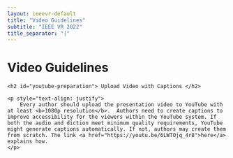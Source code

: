 ```yaml
---
layout: ieeevr-default
title: "Video Guidelines"
subtitle: "IEEE VR 2022"
title_separator: "|"
---
```


<div>
    <h1 id="video-instructions"> Video Guidelines </h1>

    <h2 id="youtube-preparation"> Upload Video with Captions </h2>

    <p style="text-align: justify">
        Every author should upload the presentation video to YouTube with at least <b>1080p resolution</b>.  Authors need to create captions to improve accessibility for the viewers within the YouTube system. If both the audio and diction meet minimum quality requirements, YouTube might generate captions automatically. If not, authors may create them from scratch. The link <a href="https://youtu.be/6LWTOjq_4r8">here</a> explains how.
    </p>

</div>
